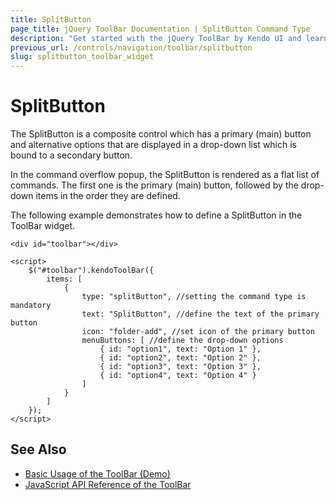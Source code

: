 ```yaml
---
title: SplitButton
page_title: jQuery ToolBar Documentation | SplitButton Command Type
description: "Get started with the jQuery ToolBar by Kendo UI and learn how to configure and use the SplitButton command type."
previous_url: /controls/navigation/toolbar/splitbutton
slug: splitbutton_toolbar_widget
---
```


# SplitButton

The SplitButton is a composite control which has a primary (main) button and alternative options that are displayed in a drop-down list which is bound to a secondary button.

In the command overflow popup, the SplitButton is rendered as a flat list of commands. The first one is the primary (main) button, followed by the drop-down items in the order they are defined.

The following example demonstrates how to define a SplitButton in the ToolBar widget.

    <div id="toolbar"></div>

    <script>
        $("#toolbar").kendoToolBar({
            items: [
                {
                    type: "splitButton", //setting the command type is mandatory
                    text: "SplitButton", //define the text of the primary button
                    icon: "folder-add", //set icon of the primary button
                    menuButtons: [ //define the drop-down options
                        { id: "option1", text: "Option 1" },
                        { id: "option2", text: "Option 2" },
                        { id: "option3", text: "Option 3" },
                        { id: "option4", text: "Option 4" }
                    ]
                }
            ]
        });
    </script>

## See Also

* [Basic Usage of the ToolBar (Demo)](https://demos.telerik.com/kendo-ui/toolbar/index)
* [JavaScript API Reference of the ToolBar](/api/javascript/ui/toolbar)
